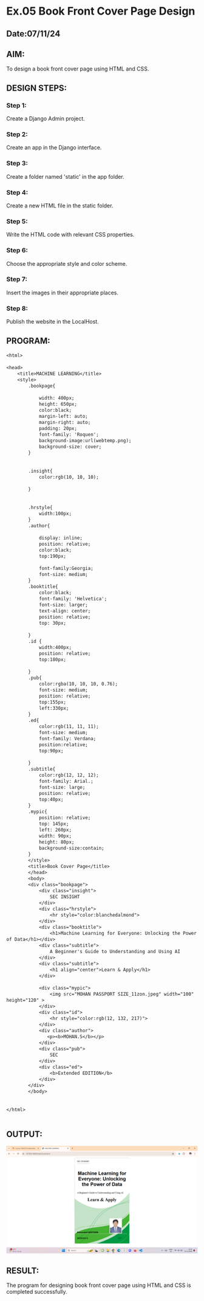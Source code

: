 # Ex.05 Book Front Cover Page Design
## Date:07/11/24

## AIM:
To design a book front cover page using HTML and CSS.

## DESIGN STEPS:

### Step 1:
Create a Django Admin project.

### Step 2:
Create an app in the Django interface.

### Step 3:
Create a folder named 'static' in the app folder.

### Step 4:
Create a new HTML file in the static folder.

### Step 5:
Write the HTML code with relevant CSS properties.

### Step 6:
Choose the appropriate style and color scheme.

### Step 7:
Insert the images in their appropriate places.

### Step 8:
Publish the website in the LocalHost.

## PROGRAM:
```
<html>

<head>
    <title>MACHINE LEARNING</title>
    <style>
        .bookpage{

            width: 400px;
            height: 650px;
            color:black;
            margin-left: auto;
            margin-right: auto;
            padding: 20px;
            font-family: 'Roquen';
            background-image:url(webtemp.png);
            background-size: cover;
        }
            
        
        .insight{
            color:rgb(10, 10, 10);
        
        }
        
        
        .hrstyle{
            width:100px;
        }
        .author{
        
            display: inline;
            position: relative;
            color:black;
            top:190px;
            
            font-family:Georgia;
            font-size: medium;
        }
        .booktitle{
            color:black;
            font-family: 'Helvetica';
            font-size: larger;
            text-align: center;
            position: relative;
            top: 30px;
        
        }
        .id {
            width:400px;
            position: relative;
            top:180px;
            
        }
        .pub{
            color:rgba(10, 10, 10, 0.76);
            font-size: medium;
            position: relative;
            top:155px;
            left:330px;
        }
        .ed{
            color:rgb(11, 11, 11);
            font-size: medium;
            font-family: Verdana;
            position:relative;
            top:90px;
        
        }
        .subtitle{
            color:rgb(12, 12, 12);
            font-family: Arial.;
            font-size: large;
            position: relative;
            top:40px;
        }
        .mypic{
            position: relative;
            top: 145px;
            left: 260px;
            width: 90px;
            height: 80px;
            background-size:contain;
        }
        </style>
        <title>Book Cover Page</title>
        </head>
        <body>
        <div class="bookpage">
            <div class="insight">
                SEC INSIGHT 
            </div>
            <div class="hrstyle">
                <hr style="color:blanchedalmond">
            </div>
            <div class="booktitle">
                <h1>Machine Learning for Everyone: Unlocking the Power of Data</h1></div>
            <div class="subtitle">
                A Beginner's Guide to Understanding and Using AI
            </div>
            <div class="subtitle">
                <h1 align="center">Learn & Apply</h1>
            </div>

            <div class="mypic">
                <img src="MOHAN PASSPORT SIZE_11zon.jpeg" width="100" height="120" >
            </div>
            <div class="id">
                <hr style="color:rgb(12, 132, 217)">
            </div>
            <div class="author">
               <p><b>MOHAN.S</b></p>
            </div>
            <div class="pub">
                SEC
            </div>
            <div class="ed">
                <b>Extended EDITION</b>
            </div>
        </div>
        </body>
        

</html>


```

## OUTPUT:

![alt text](<Screenshot 2024-11-07 225148.png>)

## RESULT:
The program for designing book front cover page using HTML and CSS is completed successfully.
